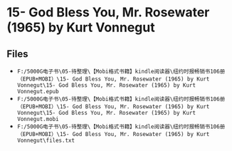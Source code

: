 # 15- God Bless You, Mr. Rosewater (1965) by Kurt Vonnegut

## Files

- `F:/5000G电子书\05-待整理\【Mobi格式书籍】kindle阅读器\纽约时报畅销书106册（EPUB+MOBI）\15- God Bless You, Mr. Rosewater (1965) by Kurt Vonnegut\15- God Bless You, Mr. Rosewater (1965) by Kurt Vonnegut.epub`
- `F:/5000G电子书\05-待整理\【Mobi格式书籍】kindle阅读器\纽约时报畅销书106册（EPUB+MOBI）\15- God Bless You, Mr. Rosewater (1965) by Kurt Vonnegut\15- God Bless You, Mr. Rosewater (1965) by Kurt Vonnegut.mobi`
- `F:/5000G电子书\05-待整理\【Mobi格式书籍】kindle阅读器\纽约时报畅销书106册（EPUB+MOBI）\15- God Bless You, Mr. Rosewater (1965) by Kurt Vonnegut\files.txt`
